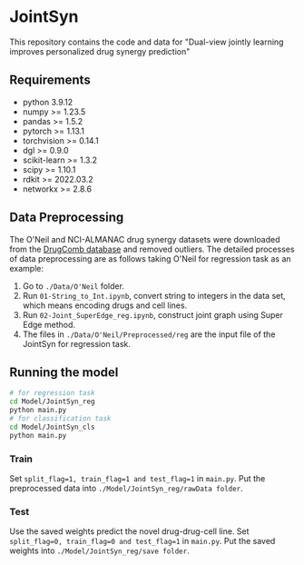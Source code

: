 # JointSyn

This repository contains the code and data for "Dual-view jointly learning improves personalized drug synergy prediction"

## Requirements

- python 3.9.12
- numpy >= 1.23.5
- pandas >= 1.5.2
- pytorch >= 1.13.1
- torchvision >= 0.14.1
- dgl >= 0.9.0
- scikit-learn >= 1.3.2
- scipy >= 1.10.1
- rdkit >= 2022.03.2
- networkx >= 2.8.6

## Data Preprocessing
The O'Neil and NCI-ALMANAC drug synergy datasets were downloaded from the [DrugComb database](https://drugcomb.fimm.fi/) and removed outliers. The detailed processes of data preprocessing are as follows taking O'Neil for regression task as an example:
1. Go to `./Data/O'Neil` folder.
2. Run `01-String_to_Int.ipynb`, convert string to integers in the data set, which means encoding drugs and cell lines.
3. Run `02-Joint_SuperEdge_reg.ipynb`, construct joint graph using Super Edge method.
4. The files in `./Data/O'Neil/Preprocessed/reg` are the input file of the JointSyn for regression task.

## Running the model
```bash
# for regression task
cd Model/JointSyn_reg
python main.py
# for classification task
cd Model/JointSyn_cls
python main.py
```
### Train
Set `split_flag=1, train_flag=1 and test_flag=1` in `main.py`. Put the preprocessed data into `./Model/JointSyn_reg/rawData folder`.

### Test
Use the saved weights predict the novel drug-drug-cell line. Set `split_flag=0, train_flag=0 and test_flag=1` in `main.py`. Put the saved weights into `./Model/JointSyn_reg/save folder`.




